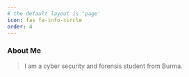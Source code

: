 ```yaml
---
# the default layout is 'page'
icon: fas fa-info-circle
order: 4
---
```


### **About Me**

>I am a cyber security and forensis student from Burma.


